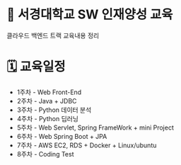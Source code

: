 # 📖 서경대학교 SW 인재양성 교육
클라우드 백엔드 트랙 교육내용 정리

# 🗓️ 교육일정
<ul>
<li>1주차 - Web Front-End</li>
<li>2주차 - Java + JDBC</li>
<li>3주차 - Python 데이터 분석</li>
<li>4주차 - Python 딥러닝</li>
<li>5주차 - Web Servlet, Spring FrameWork + mini Project</li>
<li>6주차 - Web Spring Boot + JPA</li>
<li>7주차 - AWS EC2, RDS + Docker + Linux/ubuntu</li>
<li>8주차 - Coding Test</li>
</ul>
